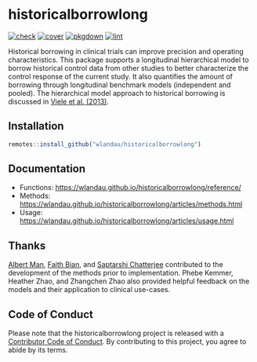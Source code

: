 
# historicalborrowlong

[![check](https://github.com/wlandau/historicalborrowlong/workflows/check/badge.svg)](https://github.com/wlandau/historicalborrowlong/actions?query=workflow%3Acheck)
[![cover](https://github.com/wlandau/historicalborrowlong/workflows/cover/badge.svg)](https://github.com/wlandau/historicalborrowlong/actions?query=workflow%3Acover)
[![pkgdown](https://github.com/wlandau/historicalborrowlong/workflows/pkgdown/badge.svg)](https://github.com/wlandau/historicalborrowlong/actions?query=workflow%3Apkgdown)
[![lint](https://github.com/wlandau/historicalborrowlong/workflows/pkgdown/badge.svg)](https://github.com/wlandau/historicalborrowlong/actions?query=workflow%3Alint)

Historical borrowing in clinical trials can improve precision and
operating characteristics. This package supports a longitudinal
hierarchical model to borrow historical control data from other studies
to better characterize the control response of the current study. It
also quantifies the amount of borrowing through longitudinal benchmark
models (independent and pooled). The hierarchical model approach to
historical borrowing is discussed in [Viele et
al. (2013)](https://www.ncbi.nlm.nih.gov/pmc/articles/PMC3951812/).

## Installation

``` r
remotes::install_github("wlandau/historicalborrowlong")
```

## Documentation

-   Functions:
    <https://wlandau.github.io/historicalborrowlong/reference/>
-   Methods:
    <https://wlandau.github.io/historicalborrowlong/articles/methods.html>
-   Usage:
    <https://wlandau.github.io/historicalborrowlong/articles/usage.html>

## Thanks

[Albert Man](https://github.com/albert-man), [Faith
Bian](https://github.com/faithbian-lilly), and [Saptarshi
Chatterjee](https://github.com/schatterjee-lilly) contributed to the
development of the methods prior to implementation. Phebe Kemmer,
Heather Zhao, and Zhangchen Zhao also provided helpful feedback on the
models and their application to clinical use-cases.

## Code of Conduct

Please note that the historicalborrowlong project is released with a
[Contributor Code of
Conduct](https://contributor-covenant.org/version/2/1/CODE_OF_CONDUCT.html).
By contributing to this project, you agree to abide by its terms.
